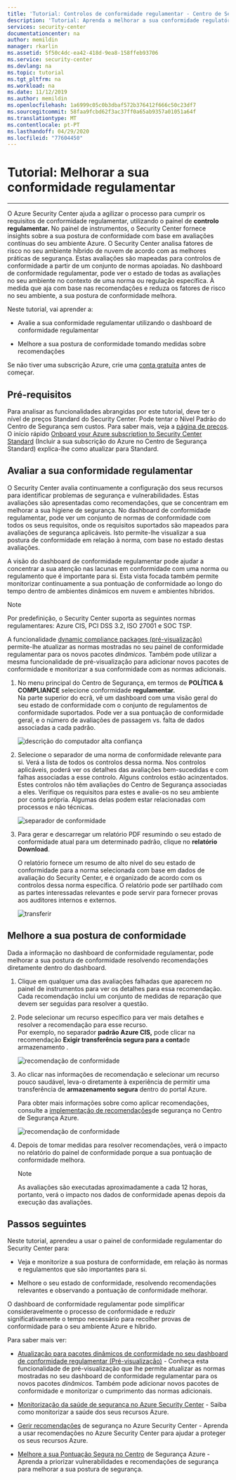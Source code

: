 ```yaml
---
title: 'Tutorial: Controlos de conformidade regulamentar - Centro de Segurança Azure'
description: 'Tutorial: Aprenda a melhorar a sua conformidade regulatória utilizando o Azure Security Center.'
services: security-center
documentationcenter: na
author: memildin
manager: rkarlin
ms.assetid: 5f50c4dc-ea42-418d-9ea8-158ffeb93706
ms.service: security-center
ms.devlang: na
ms.topic: tutorial
ms.tgt_pltfrm: na
ms.workload: na
ms.date: 11/12/2019
ms.author: memildin
ms.openlocfilehash: 1a6999c05c0b3dbaf572b376412f666c50c23df7
ms.sourcegitcommit: 58faa9fcbd62f3ac37ff0a65ab9357a01051a64f
ms.translationtype: MT
ms.contentlocale: pt-PT
ms.lasthandoff: 04/29/2020
ms.locfileid: "77604450"
---
```

# <a name="tutorial-improve-your-regulatory-compliance"></a>Tutorial: Melhorar a sua conformidade regulamentar
---

O Azure Security Center ajuda a agilizar o processo para cumprir os requisitos de conformidade regulamentar, utilizando o painel de **controlo regulamentar.** No painel de instrumentos, o Security Center fornece insights sobre a sua postura de conformidade com base em avaliações contínuas do seu ambiente Azure. O Security Center analisa fatores de risco no seu ambiente híbrido de nuvem de acordo com as melhores práticas de segurança. Estas avaliações são mapeadas para controlos de conformidade a partir de um conjunto de normas apoiadas. No dashboard de conformidade regulamentar, pode ver o estado de todas as avaliações no seu ambiente no contexto de uma norma ou regulação específica. À medida que aja com base nas recomendações e reduza os fatores de risco no seu ambiente, a sua postura de conformidade melhora.

Neste tutorial, vai aprender a:

-   Avalie a sua conformidade regulamentar utilizando o dashboard de conformidade regulamentar

-   Melhore a sua postura de conformidade tomando medidas sobre recomendações

Se não tiver uma subscrição Azure, crie uma [conta gratuita](https://azure.microsoft.com/free/) antes de começar.

## <a name="prerequisites"></a>Pré-requisitos

Para analisar as funcionalidades abrangidas por este tutorial, deve ter o nível de preços Standard do Security Center. Pode tentar o Nível Padrão do Centro de Segurança sem custos.
Para saber mais, veja a [página de preços](https://azure.microsoft.com/pricing/details/security-center/). O início rápido [Onboard your Azure subscription to Security Center Standard](https://docs.microsoft.com/azure/security-center/security-center-get-started) (Incluir a sua subscrição do Azure no Centro de Segurança Standard) explica-lhe como atualizar para Standard.

##  <a name="assess-your-regulatory-compliance"></a>Avaliar a sua conformidade regulamentar

O Security Center avalia continuamente a configuração dos seus recursos para identificar problemas de segurança e vulnerabilidades. Estas avaliações são apresentadas como recomendações, que se concentram em melhorar a sua higiene de segurança. No dashboard de conformidade regulamentar, pode ver um conjunto de normas de conformidade com todos os seus requisitos, onde os requisitos suportados são mapeados para avaliações de segurança aplicáveis. Isto permite-lhe visualizar a sua postura de conformidade em relação à norma, com base no estado destas avaliações.

A visão do dashboard de conformidade regulamentar pode ajudar a concentrar a sua atenção nas lacunas em conformidade com uma norma ou regulamento que é importante para si. Esta vista focada também permite monitorizar continuamente a sua pontuação de conformidade ao longo do tempo dentro de ambientes dinâmicos em nuvem e ambientes híbridos.

>[!NOTE]
> Por predefinição, o Security Center suporta as seguintes normas regulamentares: Azure CIS, PCI DSS 3.2, ISO 27001 e SOC TSP. 
>
> A funcionalidade [dynamic compliance packages (pré-visualização)](update-regulatory-compliance-packages.md) permite-lhe atualizar as normas mostradas no seu painel de conformidade regulamentar para os novos pacotes *dinâmicos.* Também pode utilizar a mesma funcionalidade de pré-visualização para adicionar novos pacotes de conformidade e monitorizar a sua conformidade com as normas adicionais. 

1.  No menu principal do Centro de Segurança, em termos de **POLÍTICA & COMPLIANCE** selecione conformidade **regulamentar.** <br>
Na parte superior do ecrã, vê um dashboard com uma visão geral do seu estado de conformidade com o conjunto de regulamentos de conformidade suportados. Pode ver a sua pontuação de conformidade geral, e o número de avaliações de passagem vs. falta de dados associadas a cada padrão.

    ![descrição do computador alta confiança](./media/security-center-compliance-dashboard/compliance-dashboard.png)

2.  Selecione o separador de uma norma de conformidade relevante para si. Verá a lista de todos os controlos dessa norma. Nos controlos aplicáveis, poderá ver os detalhes das avaliações bem-sucedidas e com falhas associadas a esse controlo. Alguns controlos estão acinzentados. Estes controlos não têm avaliações do Centro de Segurança associadas a eles. Verifique os requisitos para estes e avalie-os no seu ambiente por conta própria. Algumas delas podem estar relacionadas com processos e não técnicas.

    ![separador de conformidade](./media/security-center-compliance-dashboard/compliance-pci.png)

1. Para gerar e descarregar um relatório PDF resumindo o seu estado de conformidade atual para um determinado padrão, clique no **relatório Download**.

    O relatório fornece um resumo de alto nível do seu estado de conformidade para a norma selecionada com base em dados de avaliação do Security Center, e é organizado de acordo com os controlos dessa norma específica. O relatório pode ser partilhado com as partes interessadas relevantes e pode servir para fornecer provas aos auditores internos e externos.

    ![transferir](./media/security-center-compliance-dashboard/download-report.png)

## <a name="improve-your-compliance-posture"></a>Melhore a sua postura de conformidade

Dada a informação no dashboard de conformidade regulamentar, pode melhorar a sua postura de conformidade resolvendo recomendações diretamente dentro do dashboard.

1.  Clique em qualquer uma das avaliações falhadas que aparecem no painel de instrumentos para ver os detalhes para essa recomendação. Cada recomendação inclui um conjunto de medidas de reparação que devem ser seguidas para resolver a questão.

1.  Pode selecionar um recurso específico para ver mais detalhes e resolver a recomendação para esse recurso. <br>Por exemplo, no separador **padrão Azure CIS,** pode clicar na recomendação **Exigir transferência segura para a conta**de armazenamento .

    ![recomendação de conformidade](./media/security-center-compliance-dashboard/compliance-recommendation.png)

1. Ao clicar nas informações de recomendação e selecionar um recurso pouco saudável, leva-o diretamente à experiência de permitir uma transferência de **armazenamento segura** dentro do portal Azure.

    Para obter mais informações sobre como aplicar recomendações, consulte a [implementação de recomendações](security-center-recommendations.md)de segurança no Centro de Segurança Azure.

    ![recomendação de conformidade](./media/security-center-compliance-dashboard/compliance-remediate-recommendation.png)

1.  Depois de tomar medidas para resolver recomendações, verá o impacto no relatório do painel de conformidade porque a sua pontuação de conformidade melhora.

    > [!NOTE]
    > As avaliações são executadas aproximadamente a cada 12 horas, portanto, verá o impacto nos dados de conformidade apenas depois da execução das avaliações.

## <a name="next-steps"></a>Passos seguintes

Neste tutorial, aprendeu a usar o painel de conformidade regulamentar do Security Center para:

-   Veja e monitorize a sua postura de conformidade, em relação às normas e regulamentos que são importantes para si.

-   Melhore o seu estado de conformidade, resolvendo recomendações relevantes e observando a pontuação de conformidade melhorar.

O dashboard de conformidade regulamentar pode simplificar consideravelmente o processo de conformidade e reduzir significativamente o tempo necessário para recolher provas de conformidade para o seu ambiente Azure e híbrido.

Para saber mais ver:

-   [Atualização para pacotes dinâmicos de conformidade no seu dashboard de conformidade regulamentar (Pré-visualização)](update-regulatory-compliance-packages.md) - Conheça esta funcionalidade de pré-visualização que lhe permite atualizar as normas mostradas no seu dashboard de conformidade regulamentar para os novos pacotes *dinâmicos.* Também pode adicionar novos pacotes de conformidade e monitorizar o cumprimento das normas adicionais. 

-   [Monitorização da saúde de segurança no Azure Security Center](security-center-monitoring.md) - Saiba como monitorizar a saúde dos seus recursos Azure.

-   [Gerir recomendações](security-center-recommendations.md) de segurança no Azure Security Center - Aprenda a usar recomendações no Azure Security Center para ajudar a proteger os seus recursos Azure.

-   [Melhore a sua Pontuação Segura no Centro](security-center-secure-score.md) de Segurança Azure - Aprenda a priorizar vulnerabilidades e recomendações de segurança para melhorar a sua postura de segurança.